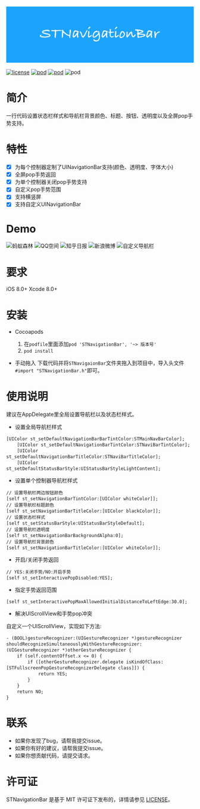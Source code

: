 <p align="center" >
<img src="Images/logo.png" title="STNavigationBar" float=left>
</p>

[![license](https://img.shields.io/github/license/mashape/apistatus.svg)](https://github.com/LZAscott/STNavigationBar) [![pod](https://img.shields.io/badge/pod-0.0.1-green.svg)](https://github.com/LZAscott/STNavigationBar) [![pod](https://img.shields.io/badge/platform-iOS8.0+-yellow.svg)](https://github.com/LZAscott/STNavigationBar) ![pod](https://img.shields.io/travis/rust-lang/rust/master.svg)

# 简介
一行代码设置状态栏样式和导航栏背景颜色、标题、按钮、透明度以及全屏pop手势支持。

# 特性

- [x] 为每个控制器定制了UINavigationBar支持(颜色、透明度、字体大小)
- [x] 全屏pop手势返回
- [x] 为单个控制器关闭pop手势支持
- [x] 自定义pop手势范围
- [x] 支持横竖屏
- [x] 支持自定义UINavigationBar

# Demo
![蚂蚁森林](https://github.com/LZAscott/STNavigationBar/blob/master/Images/蚂蚁森林.gif)
![QQ空间](https://github.com/LZAscott/STNavigationBar/blob/master/Images/QQ空间.gif)
![知乎日报](https://github.com/LZAscott/STNavigationBar/blob/master/Images/知乎日报.gif)
![新浪微博](https://github.com/LZAscott/STNavigationBar/blob/master/Images/新浪.gif)
![自定义导航栏](https://github.com/LZAscott/STNavigationBar/blob/master/Images/自定义导航栏.gif)


# 要求
iOS 8.0+ 
Xcode 8.0+ 

# 安装
* Cocoapods
    1. 在`podfile`里面添加`pod 'STNavigationBar', '~> 版本号'`
    2. `pod install` 

* 手动拖入
    下载代码并将`STNavigaionBar`文件夹拖入到项目中，导入头文件`#import "STNavigationBar.h"`即可。

# 使用说明
建议在AppDelegate里全局设置导航栏以及状态栏样式。

* 设置全局导航栏样式

```
[UIColor st_setDefaultNavigationBarBarTintColor:STMainNavBarColor];
    [UIColor st_setDefaultNavigationBarTintColor:STNaviBarTintColor];
    [UIColor st_setDefaultNavigationBarTitleColor:STNaviBarTitleColor];
    [UIColor st_setDefaultStatusBarStyle:UIStatusBarStyleLightContent];
```

* 设置单个控制器导航栏样式

```
// 设置导航栏两边按钮颜色
[self st_setNavigationBarTintColor:[UIColor whiteColor]];
// 设置导航栏标题颜色
[self st_setNavigationBarTitleColor:[UIColor blackColor]];
// 设置状态栏样式
[self st_setStatusBarStyle:UIStatusBarStyleDefault];
// 设置导航栏透明度
[self st_setNavigationBarBackgroundAlpha:0];
// 设置导航栏背景颜色
[self st_setNavigationBarTitleColor:[UIColor whiteColor]];
```

* 开启/关闭手势返回

```
// YES:关闭手势/NO:开启手势
[self st_setInteractivePopDisabled:YES];
```

* 指定手势返回范围

```
[self st_setInteractivePopMaxAllowedInitialDistanceToLeftEdge:30.0];
```

* 解决UIScrollView和手势pop冲突

自定义一个UIScrollView，实现如下方法:

```
- (BOOL)gestureRecognizer:(UIGestureRecognizer *)gestureRecognizer shouldRecognizeSimultaneouslyWithGestureRecognizer:(UIGestureRecognizer *)otherGestureRecognizer {
    if (self.contentOffset.x <= 0) {
        if ([otherGestureRecognizer.delegate isKindOfClass:[STFullscreenPopGestureRecognizerDelegate class]]) {
            return YES;
        }
    }
    return NO;
}
```

# 联系

* 如果你发现了bug，请帮我提交issue。
* 如果你有好的建议，请帮我提交issue。
* 如果你想贡献代码，请提交请求。

# 许可证
STNavigationBar 是基于 MIT 许可证下发布的，详情请参见 [LICENSE](https://github.com/LZAscott/STNavigationBar/blob/master/LICENSE)。

